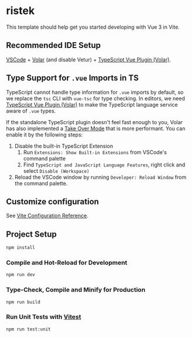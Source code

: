 # ristek

This template should help get you started developing with Vue 3 in Vite.

## Recommended IDE Setup

[VSCode](https://code.visualstudio.com/) + [Volar](https://marketplace.visualstudio.com/items?itemName=Vue.volar) (and disable Vetur) + [TypeScript Vue Plugin (Volar)](https://marketplace.visualstudio.com/items?itemName=Vue.vscode-typescript-vue-plugin).

## Type Support for `.vue` Imports in TS

TypeScript cannot handle type information for `.vue` imports by default, so we replace the `tsc` CLI with `vue-tsc` for type checking. In editors, we need [TypeScript Vue Plugin (Volar)](https://marketplace.visualstudio.com/items?itemName=Vue.vscode-typescript-vue-plugin) to make the TypeScript language service aware of `.vue` types.

If the standalone TypeScript plugin doesn't feel fast enough to you, Volar has also implemented a [Take Over Mode](https://github.com/johnsoncodehk/volar/discussions/471#discussioncomment-1361669) that is more performant. You can enable it by the following steps:

1. Disable the built-in TypeScript Extension
    1) Run `Extensions: Show Built-in Extensions` from VSCode's command palette
    2) Find `TypeScript and JavaScript Language Features`, right click and select `Disable (Workspace)`
2. Reload the VSCode window by running `Developer: Reload Window` from the command palette.

## Customize configuration

See [Vite Configuration Reference](https://vitejs.dev/config/).

## Project Setup

```sh
npm install
```

### Compile and Hot-Reload for Development

```sh
npm run dev
```

### Type-Check, Compile and Minify for Production

```sh
npm run build
```

### Run Unit Tests with [Vitest](https://vitest.dev/)

```sh
npm run test:unit
```
